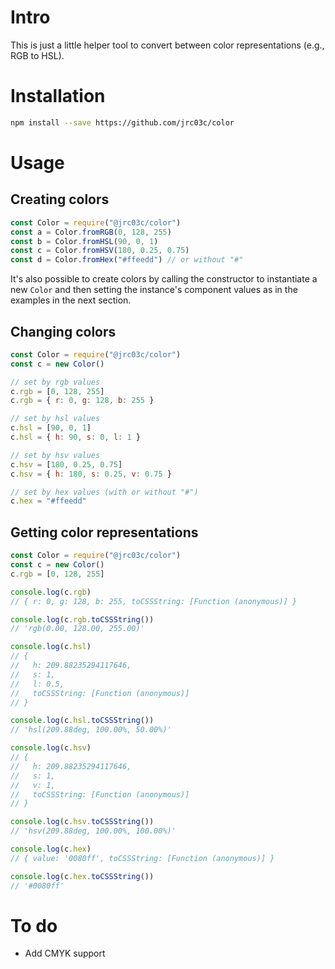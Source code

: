 # Intro

This is just a little helper tool to convert between color representations (e.g., RGB to HSL).

# Installation

```bash
npm install --save https://github.com/jrc03c/color
```

# Usage

## Creating colors

```js
const Color = require("@jrc03c/color")
const a = Color.fromRGB(0, 128, 255)
const b = Color.fromHSL(90, 0, 1)
const c = Color.fromHSV(180, 0.25, 0.75)
const d = Color.fromHex("#ffeedd") // or without "#"
```

It's also possible to create colors by calling the constructor to instantiate a new `Color` and then setting the instance's component values as in the examples in the next section.

## Changing colors

```js
const Color = require("@jrc03c/color")
const c = new Color()

// set by rgb values
c.rgb = [0, 128, 255]
c.rgb = { r: 0, g: 128, b: 255 }

// set by hsl values
c.hsl = [90, 0, 1]
c.hsl = { h: 90, s: 0, l: 1 }

// set by hsv values
c.hsv = [180, 0.25, 0.75]
c.hsv = { h: 180, s: 0.25, v: 0.75 }

// set by hex values (with or without "#")
c.hex = "#ffeedd"
```

## Getting color representations

```js
const Color = require("@jrc03c/color")
const c = new Color()
c.rgb = [0, 128, 255]

console.log(c.rgb)
// { r: 0, g: 128, b: 255, toCSSString: [Function (anonymous)] }

console.log(c.rgb.toCSSString())
// 'rgb(0.00, 128.00, 255.00)'

console.log(c.hsl)
// {
//   h: 209.88235294117646,
//   s: 1,
//   l: 0.5,
//   toCSSString: [Function (anonymous)]
// }

console.log(c.hsl.toCSSString())
// 'hsl(209.88deg, 100.00%, 50.00%)'

console.log(c.hsv)
// {
//   h: 209.88235294117646,
//   s: 1,
//   v: 1,
//   toCSSString: [Function (anonymous)]
// }

console.log(c.hsv.toCSSString())
// 'hsv(209.88deg, 100.00%, 100.00%)'

console.log(c.hex)
// { value: '0080ff', toCSSString: [Function (anonymous)] }

console.log(c.hex.toCSSString())
// '#0080ff'
```

# To do

- Add CMYK support
